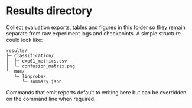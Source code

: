 # Results directory

Collect evaluation exports, tables and figures in this folder so they remain
separate from raw experiment logs and checkpoints. A simple structure could
look like:

```
results/
├─ classification/
│  ├─ exp01_metrics.csv
│  └─ confusion_matrix.png
└─ mae/
   └─ linprobe/
      └─ summary.json
```

Commands that emit reports default to writing here but can be overridden on the
command line when required.
